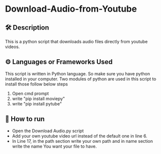 # Download-Audio-from-Youtube
<!--An image is an illustration for your project, the tip here is using your sense of humour as much as you can :D 

You can copy paste my markdown photo insert as following:
<p align="center">
<img src="your-source-is-here" width=40% height=40%>
-->

## 🛠️ Description
<!--Remove the below lines and add yours -->
This is a python script that downloads audio files directly from youtube videos.

## ⚙️ Languages or Frameworks Used
<!--Remove the below lines and add yours -->
This script is written in Python language. So make sure you have python installed in your computer. Two modules of python are used in this script to install those follow below steps
1. Open cmd prompt
2. write "pip install moviepy"
3. write "pip install pytube" 
## 🌟 How to run
<!--Remove the below lines and add yours -->
- Open the Download Audio.py script
- Add your own youtube video url instead of the default one in line 6.
- In Line 17, in the path section write your own path and in name section write the name You want your file to have.

